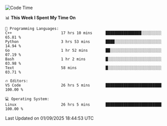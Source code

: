 
<!--START_SECTION:waka-->
![Code Time](http://img.shields.io/badge/Code%20Time-3%2C752%20hrs%2016%20mins-blue)

📊 **This Week I Spent My Time On** 

```text
💬 Programming Languages: 
C++                      17 hrs 10 mins      ████████████████░░░░░░░░░   65.81 % 
Python                   3 hrs 53 mins       ████░░░░░░░░░░░░░░░░░░░░░   14.94 % 
Go                       1 hr 52 mins        ██░░░░░░░░░░░░░░░░░░░░░░░   07.19 % 
Bash                     1 hr 2 mins         █░░░░░░░░░░░░░░░░░░░░░░░░   03.98 % 
Text                     58 mins             █░░░░░░░░░░░░░░░░░░░░░░░░   03.71 % 

🔥 Editors: 
VS Code                  26 hrs 5 mins       █████████████████████████   100.00 % 

💻 Operating System: 
Linux                    26 hrs 5 mins       █████████████████████████   100.00 % 
```


 Last Updated on 01/09/2025 18:44:53 UTC
<!--END_SECTION:waka-->

